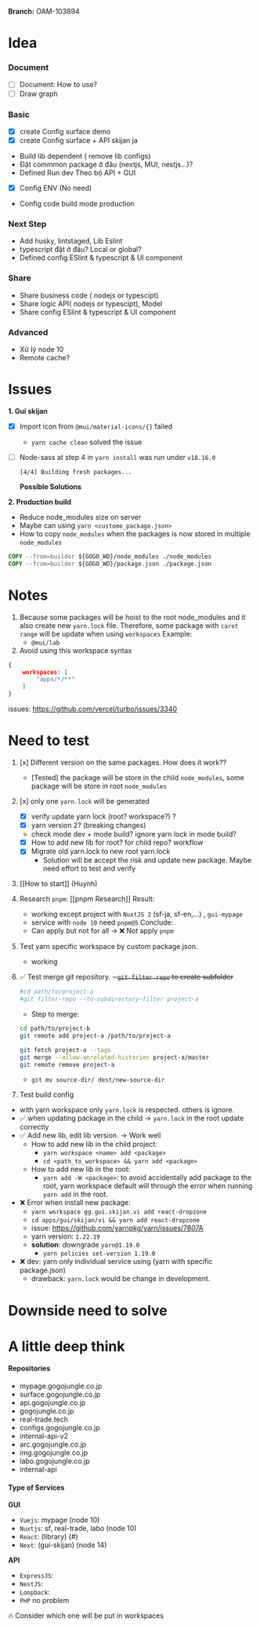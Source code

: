 
**Branch:** OAM-103894

# Idea

### Document
- [ ] Document: How to use?
- [ ] Draw graph

### Basic
- [x] create Config surface demo
- [x] create Config surface + API skijan ja
- Build lib dependent ( remove lib configs)
- Đặt commmon package ở đâu (nextjs, MUI, nestjs…)?
- Defined Run dev Theo bộ API + GUI
- [x] Config ENV (No need)
- Config code build mode production

### Next Step
- Add husky, lintstaged, Lib Eslint
- typescript đặt ở đâu? Local or global?
- Defined config ESlint & typescript & UI component

### Share
- Share business code ( nodejs or typescipt)
- Share logic API( nodejs or typescipt), Model
- Share config ESlint & typescript & UI component

### Advanced
- Xử lý node 10
- Remote cache? 


# Issues

**1. Gui skijan**
- [x] Import icon from `@mui/material-icons/{}` failed
	- `yarn cache clean` solved the issue


- [ ] Node-sass at step 4 in `yarn install` was run under `v18.16.0`
	```
	[4/4] Building fresh packages...
	```

	**Possible Solutions**


**2. Production build**
- Reduce node_modules size on server
- Maybe can using `yarn <custome_package.json>`
- How to copy `node_modules` when the packages is now stored in multiple `node_modules`
```Dockerfile
COPY --from=builder ${GOGO_WD}/node_modules ./node_modules
COPY --from=builder ${GOGO_WD}/package.json ./package.json
```

# Notes

1. Because some packages will be hoist to the root node_modules and it also create new `yarn.lock` file. Therefore, some package with `caret range` will be update when using `workspaces`
	Example: 
	- `@mui/lab`
2. Avoid using this workspace syntax
```json
{
	workspaces: [
		"apps/*/**"
	]
}
```
issues: https://github.com/vercel/turbo/issues/3340


# Need to test

1. [x] Different version on the same packages. How does it work??
	- [Tested] the package will be store in the child `node_modules`, some package will be store in root `node_modules`

2. [x] only one `yarn.lock` will be generated
	- [x] verify update yarn lock (root? workspace?) ?
	- [x] yarn version 2? (breaking changes)
	- check mode dev + mode build? ignore yarn lock in mode build?
	- [x] How to add new lib for root? for child repo? workflow
	- [x] Migrate old yarn.lock to new root yarn.lock
		- Solution will be accept the risk and update new package. Maybe need effort to test and verify

3. [[How to start]] (Huynh)
 
4. Research `pnpm`: [[pnpm Research]] 
	Result:
	- working except project with `NuxtJS 2` (sf-ja, sf-en,...) , `gui-mypage`
	- service with `node 10` need `pnpm@5`
	Conclude: 
	- Can apply but not for all
 -> ❌ Not apply `pnpm`
 
5. Test yarn specific workspace by custom package.json.
	- working
6. ✅ Test merge git repository.
	~~- `git-filter-repo` to create subfolder~~
	```sh
	#cd path/to/project-a
	#git filter-repo --to-subdirectory-filter project-a
	```
	- Step to merge:
	```zsh
	cd path/to/project-b
	git remote add project-a /path/to/project-a
	
	git fetch project-a --tags
	git merge --allow-unrelated-histories project-a/master
	git remote remove project-a
	```
	- `git mv source-dir/ dest/new-source-dir`
7. Test build config

- with yarn workspace only `yarn.lock` is respected. others is ignore.
-  ✅ when updating package in the child -> `yarn.lock` in the root update correctly
- ✅ Add new lib, edit lib version. -> Work well
	- How to add new lib in the child project:
		- `yarn workspace <name> add <package>`
		- `cd <path_to_workspace> && yarn add <package>`
	- How to add new lib in the root:
		- `yarn add -W <package>`: to avoid accidentally add package to the root, yarn workspace default will through the error when running `yarn add` in the root.
- ❌ Error when install new package:
	- `yarn workspace gg.gui.skijan.vi add react-dropzone`
	- `cd apps/gui/skijan/vi && yarn add react-dropzone`
	- issue: https://github.com/yarnpkg/yarn/issues/7807A
	- yarn version: `1.22.19`
	- **solution**: downgrade `yarn@1.19.0` 
		- `yarn policies set-version 1.19.0`
- ❌ dev: yarn only individual service using (yarn with specific package.json)
	- drawback: `yarn.lock` would be change in development. 


# Downside need to solve



# A little deep think


#### Repositories
- mypage.gogojungle.co.jp 
- surface.gogojungle.co.jp
- api.gogojungle.co.jp
- gogojungle.co.jp     
- real-trade.tech
- configs.gogojungle.co.jp 
- internal-api-v2        
- arc.gogojungle.co.jp     
- img.gogojungle.co.jp 
- labo.gogojungle.co.jp   
- internal-api 

#### Type of Services
**GUI**
- `Vuejs`: mypage (node 10)
- `Nuxtjs`: sf, real-trade, labo (node 10)
- `React`: (library) (#)
- `Next`: (gui-skijan) (node 14)

**API**
- `ExpressJS`: 
- `NestJS`: 
- `Loopback`: 
- `PHP` no problem

🔥 Consider which one will be put in workspaces



